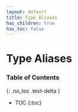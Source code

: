 ```yaml
---
layout: default
title: Type Aliases
has_children: true
has_toc: false
---
```


# Type Aliases
### Table of Contents
{: .no_toc .text-delta }

- TOC
{:toc}
